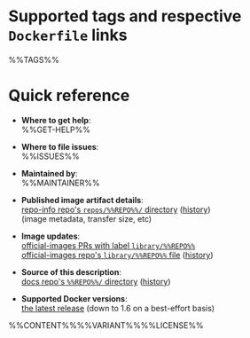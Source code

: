 <!--

********************************************************************************

WARNING:

    DO NOT EDIT "%%REPO%%/README.md"

    IT IS AUTO-GENERATED

    (from the other files in "%%REPO%%/" combined with a set of templates)

********************************************************************************

-->

# Supported tags and respective `Dockerfile` links

%%TAGS%%

# Quick reference

-	**Where to get help**:  
	%%GET-HELP%%

-	**Where to file issues**:  
	%%ISSUES%%

-	**Maintained by**:  
	%%MAINTAINER%%

-	**Published image artifact details**:  
	[repo-info repo's `repos/%%REPO%%/` directory](https://github.com/docker-library/repo-info/blob/master/repos/%%REPO%%) ([history](https://github.com/docker-library/repo-info/commits/master/repos/%%REPO%%))  
	(image metadata, transfer size, etc)

-	**Image updates**:  
	[official-images PRs with label `library/%%REPO%%`](https://github.com/docker-library/official-images/pulls?q=label%3Alibrary%2F%%REPO%%)  
	[official-images repo's `library/%%REPO%%` file](https://github.com/docker-library/official-images/blob/master/library/%%REPO%%) ([history](https://github.com/docker-library/official-images/commits/master/library/%%REPO%%))

-	**Source of this description**:  
	[docs repo's `%%REPO%%/` directory](https://github.com/docker-library/docs/tree/master/%%REPO%%) ([history](https://github.com/docker-library/docs/commits/master/%%REPO%%))

-	**Supported Docker versions**:  
	[the latest release](https://github.com/docker/docker/releases/latest) (down to 1.6 on a best-effort basis)

%%CONTENT%%%%VARIANT%%%%LICENSE%%
